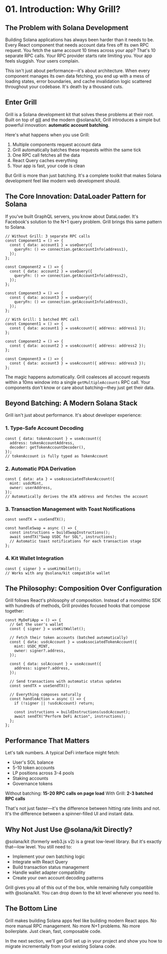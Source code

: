 # 01. Introduction: Why Grill?

## The Problem with Solana Development

Building Solana applications has always been harder than it needs to be. Every React component that needs account data fires off its own RPC request. You fetch the same account 10 times across your app? That's 10 separate RPC calls. Your RPC provider starts rate limiting you. Your app feels sluggish. Your users complain.

This isn't just about performance—it's about architecture. When every component manages its own data fetching, you end up with a mess of loading states, error boundaries, and cache invalidation logic scattered throughout your codebase. It's death by a thousand cuts.

## Enter Grill

Grill is a Solana development kit that solves these problems at their root. Built on top of [gill](https://github.com/DecalLabs/gill) and the modern @solana/kit, Grill introduces a simple but powerful innovation: **automatic account batching**.

Here's what happens when you use Grill:

1. Multiple components request account data
2. Grill automatically batches these requests within the same tick
3. One RPC call fetches all the data
4. React Query caches everything
5. Your app is fast, your code is clean

But Grill is more than just batching. It's a complete toolkit that makes Solana development feel like modern web development should.

## The Core Innovation: DataLoader Pattern for Solana

If you've built GraphQL servers, you know about DataLoader. It's Facebook's solution to the N+1 query problem. Grill brings this same pattern to Solana.

```tsx
// Without Grill: 3 separate RPC calls
const Component1 = () => {
  const { data: account1 } = useQuery({
    queryFn: () => connection.getAccountInfo(address1),
  });
};

const Component2 = () => {
  const { data: account2 } = useQuery({
    queryFn: () => connection.getAccountInfo(address2),
  });
};

const Component3 = () => {
  const { data: account3 } = useQuery({
    queryFn: () => connection.getAccountInfo(address3),
  });
};

// With Grill: 1 batched RPC call
const Component1 = () => {
  const { data: account1 } = useAccount({ address: address1 });
};

const Component2 = () => {
  const { data: account2 } = useAccount({ address: address2 });
};

const Component3 = () => {
  const { data: account3 } = useAccount({ address: address3 });
};
```

The magic happens automatically. Grill coalesces all account requests within a 10ms window into a single `getMultipleAccounts` RPC call. Your components don't know or care about batching—they just get their data.

## Beyond Batching: A Modern Solana Stack

Grill isn't just about performance. It's about developer experience:

### 1. **Type-Safe Account Decoding**

```tsx
const { data: tokenAccount } = useAccount({
  address: tokenAccountAddress,
  decoder: getTokenAccountDecoder(),
});
// tokenAccount is fully typed as TokenAccount
```

### 2. **Automatic PDA Derivation**

```tsx
const { data: ata } = useAssociatedTokenAccount({
  mint: usdcMint,
  owner: userAddress,
});
// Automatically derives the ATA address and fetches the account
```

### 3. **Transaction Management with Toast Notifications**

```tsx
const sendTX = useSendTX();

const handleSwap = async () => {
  const instructions = buildSwapInstructions();
  await sendTX("Swap USDC for SOL", instructions);
  // Automatic toast notifications for each transaction stage
};
```

### 4. **Kit Wallet Integration**

```tsx
const { signer } = useKitWallet();
// Works with any @solana/kit compatible wallet
```

## The Philosophy: Composition Over Configuration

Grill follows React's philosophy of composition. Instead of a monolithic SDK with hundreds of methods, Grill provides focused hooks that compose together:

```tsx
const MyDeFiApp = () => {
  // Get the user's wallet
  const { signer } = useKitWallet();

  // Fetch their token accounts (batched automatically)
  const { data: usdcAccount } = useAssociatedTokenAccount({
    mint: USDC_MINT,
    owner: signer?.address,
  });

  const { data: solAccount } = useAccount({
    address: signer?.address,
  });

  // Send transactions with automatic status updates
  const sendTX = useSendTX();

  // Everything composes naturally
  const handleAction = async () => {
    if (!signer || !usdcAccount) return;

    const instructions = buildInstructions(usdcAccount);
    await sendTX("Perform DeFi Action", instructions);
  };
};
```

## Performance That Matters

Let's talk numbers. A typical DeFi interface might fetch:

- User's SOL balance
- 5-10 token accounts
- LP positions across 3-4 pools
- Staking accounts
- Governance tokens

Without batching: **15-20 RPC calls on page load**
With Grill: **2-3 batched RPC calls**

That's not just faster—it's the difference between hitting rate limits and not. It's the difference between a spinner-filled UI and instant data.

## Why Not Just Use @solana/kit Directly?

@solana/kit (formerly web3.js v2) is a great low-level library. But it's exactly that—low level. You still need to:

- Implement your own batching logic
- Integrate with React Query
- Build transaction status management
- Handle wallet adapter compatibility
- Create your own account decoding patterns

Grill gives you all of this out of the box, while remaining fully compatible with @solana/kit. You can drop down to the kit level whenever you need to.

## The Bottom Line

Grill makes building Solana apps feel like building modern React apps. No more manual RPC management. No more N+1 problems. No more boilerplate. Just clean, fast, composable code.

In the next section, we'll get Grill set up in your project and show you how to migrate incrementally from your existing Solana code.
